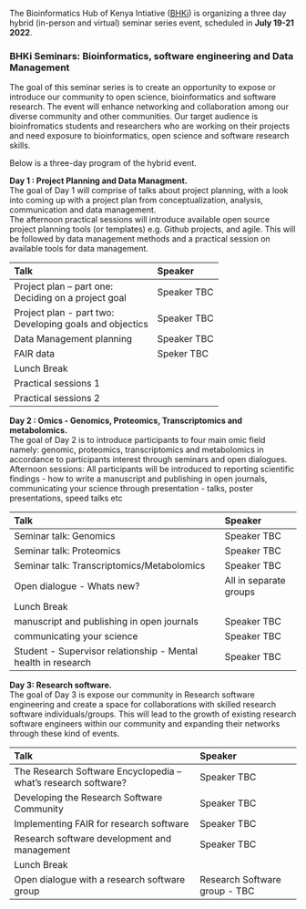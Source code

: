 The Bioinformatics Hub of Kenya Intiative ([BHKi](https://bhki.org/)) is organizing a three day hybrid (in-person and virtual) seminar series event, scheduled in **July 19-21 2022**. 

### BHKi Seminars: Bioinformatics, software engineering and Data Management

The goal of this seminar series  is to create an opportunity to expose or introduce our community to open science, bioinformatics and software research. The event will enhance networking and collaboration among our diverse community and other communities. Our target audience is bioinfromatics students and researchers who are working on their projects and need exposure to bioinformatics, open science and software research skills. 

Below is a three-day program of the hybrid event.

**Day 1 : Project Planning and Data Managment.**
<br/>
The goal of Day 1 will comprise of talks about project planning, with a look into coming up with a project plan from conceptualization, analysis, communication and data management. <br/>
The afternoon practical sessions will introduce available open source project planning tools (or templates) e.g. Github projects, and agile. This will be followed by data management methods and a practical session on available tools for data management.


| **Talk** | **Speaker** |
|:---------------------- | :-------------------------------------------- |
|Project plan – part one: <br/>Deciding on a project goal | Speaker TBC |
|Project plan - part two: <br/>Developing goals and objectics | Speaker TBC|
|Data Management planning | Speaker TBC|
|FAIR data| Speker TBC|
|Lunch Break|
|Practical sessions 1|
|Practical sessions 2 |


**Day 2 : Omics - Genomics, Proteomics, Transcriptomics and metabolomics.**
<br/>
The goal of Day 2 is to introduce participants to four main omic field namely: genomic, proteomics, transcriptomics and metabolomics in accordance to participants interest through seminars and open dialogues.<br/>
Afternoon sessions: All participants will be introduced to reporting scientific findings - how to write a manuscript and publishing in open journals, communicating your science through presentation - talks, poster presentations, speed talks etc


| **Talk** | **Speaker** |
|:---------------------- | :------------------------------------- |
|Seminar talk: Genomics   | Speaker TBC |
|Seminar talk: Proteomics | Speaker TBC|
|Seminar talk: Transcriptomics/Metabolomics| Speaker TBC|
|Open dialogue - Whats new? | All in separate groups |
|Lunch Break|
|manuscript and publishing in open journals| Speaker TBC|
|communicating your science | Speaker TBC |
|Student - Supervisor relationship - Mental health in research| Speaker TBC|


**Day 3: Research software.**
<br/>
The goal of Day 3 is expose our community in Research software engineering and create a space for collaborations with skilled research software individuals/groups. This will lead to the growth of existing research software engineers within our community and expanding their networks through these kind of events.

| **Talk** | **Speaker** |
|:---------------------- | :------------------------------------- |
|The Research Software Encyclopedia – what’s research software? | Speaker TBC |
| Developing the Research Software Community | Speaker TBC|
|Implementing FAIR for research software | Speaker TBC|
|Research software development and management | Speaker TBC |
|Lunch Break|
|Open dialogue with a research software group | Research Software group - TBC|




